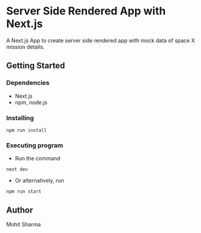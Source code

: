 # Server Side Rendered App with Next.js
A Next.js App to create server side rendered app with mock data of space X mission details. 

## Getting Started
### Dependencies
* Next.js
* npm, node.js
### Installing

 ```
npm run install
```

### Executing program
* Run the command
```
next dev
```
* Or alternatively, run
```
npm run start
```
## Author
Mohit Sharma
